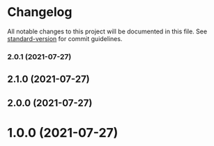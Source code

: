 # Changelog

All notable changes to this project will be documented in this file. See [standard-version](https://github.com/conventional-changelog/standard-version) for commit guidelines.

### 2.0.1 (2021-07-27)

## 2.1.0 (2021-07-27)

## 2.0.0 (2021-07-27)

# 1.0.0 (2021-07-27)
